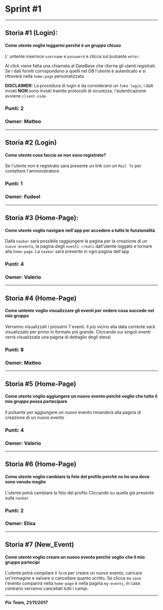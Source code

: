 # Sprint #1
-----------------------------

## Storia #1 (Login):
#### Come utente voglio loggarmi perché è un gruppo chiuso
L' untente inserisce `username` e `password` e clicca sul pulsante `enter`.

Al click viene fatta una chiamata al DataBase che ritorna gli utenti registrati. Se i dati forniti corrispondono a quelli nel DB l'utente è autenticato e si ritroverà nella `home-page` personalizzata.

**DISCLAIMER:** La procedura di login è da considerarsi un `fake login`, i dati inviati __NON__ sono inviati tramite protocolli di sicurezza, l'autenticazione avviene `client-side`.

### Punti: 2
### Owner: Matteo

-----------------------------

## Storia #2 (Login)
#### Come utente cosa faccio se non sono registrato?
Se l'utente non è registrato sara presente un link con un  `Mail To` per contattare l'amministratore.

### Punti: 1
### Owner: Fudeel

-----------------------------

## Storia #3 (Home-Page):
#### Come utente voglio navigare nell'app per accedere a tutte le funzionalità

  Dalla `navbar` sarà possibile raggiungere la pagina per la creazione di un `nuovo envento`, la pagina degli `eventi creati` dall'utente loggato e tornare alla `home-page`. La `navbar` sarà presente in ogni pagina dell'app

### Punti: 4
### Owner: Valerio

-----------------------------

## Storia #4 (Home-Page)
#### Come untente voglio visualizzare gli eventi per vedere cosa succede nel mio gruppo
  Verranno visualizzati i prossimi 7 eventi. Il più vicino alla data corrente sarà visualizzato per primo in formato più grande.
  Cliccando sui singoli eventi verrà visualizzata una pagina di dettaglio degli stessi

### Punti: 8
### Owner: Matteo

-----------------------------

## Storia #5 (Home-Page)
#### Come utente voglio aggiungere un nuovo evento perché voglio che tutto il mio gruppo possa partecipare
   Il pulsante per aggiungere un nuovo evento rimanderà alla pagina di creazione di un nuovo evento

### Punti: 4
### Owner: Valerio

-----------------------------

## Storia #6  (Home-Page)
#### Come utente voglio cambiare la foto del profilo perché ne ho una dove sono venuto meglio
  L'utente potrà cambiare la foto del profilo Cliccando su quella già presente sulla `navbar`

### Punti: 2
### Owner: Elisa

-----------------------------

## Storia #7 (New_Event)
#### Come utente voglio creare un nuovo evento perché voglio che il mio gruppo partecipi
  L'utente potrà compilare il `form` per creare un nuovo evento, caricare un'immagine e salvare o cancellare quanto scritto. Se clicca su `save` l'evento comparirà nella `home-page` e nella pagina `my-events`, in caso contrario verranno cancellati tutti i campi.

-----------------------------

*__Pix Team, 21/11/2017__*
